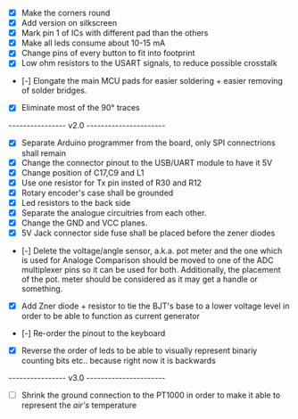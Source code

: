 * [x] Make the corners round
* [x] Add version on silkscreen
* [x] Mark pin 1 of ICs with different pad than the others
* [x] Make all leds consume about 10-15 mA
* [x] Change pins of every button to fit into footprint
* [x] Low ohm resistors to the USART signals, to reduce possible crosstalk
* [-] Elongate the main MCU pads for easier soldering + easier removing of solder bridges.
* [x] Eliminate most of the  90° traces

---------------- v2.0 ----------------------

* [x] Separate Arduino programmer from the board, only SPI connectrions shall remain
* [x] Change the connector pinout to the USB/UART module to have it 5V
* [x] Change position of C17,C9 and L1
* [x] Use one resistor for Tx pin insted of R30 and R12
* [x] Rotary encoder's case shall be grounded
* [x] Led resistors to the back side
* [x] Separate the analogue circuitries from each other.
* [x] Change the GND and VCC planes.
* [x] 5V Jack connector side fuse shall be placed before the zener diodes
* [-] Delete the voltage/angle sensor, a.k.a. pot meter and the one which is used for Analoge Comparison should be moved to one of the ADC multiplexer pins so it can be used for both.
			Additionally, the placement of the pot. meter should be considered as it may get a handle or something. 
* [x] Add Zner diode + resistor to tie the BJT's base to a lower voltage level in order to be able to function as current generator
* [-] Re-order the pinout to the keyboard
* [x] Reverse the order of leds to be able to visually represent binariy counting bits etc.. because right now it is backwards


---------------- v3.0 ----------------------

* [ ] Shrink the ground connection to the PT1000 in order to make it able to represent the *air's* temperature
